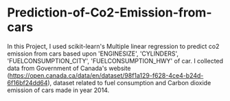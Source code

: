 # Prediction-of-Co2-Emission-from-cars
In this Project, I used scikit-learn's Multiple linear regression to predict co2 emission from cars based upon 'ENGINESIZE', 'CYLINDERS', 'FUELCONSUMPTION_CITY', 'FUELCONSUMPTION_HWY' of car. I collected data from Government of Canada's website (https://open.canada.ca/data/en/dataset/98f1a129-f628-4ce4-b24d-6f16bf24dd64), dataset related to fuel consumption and Carbon dioxide emission of cars made in year 2014.
